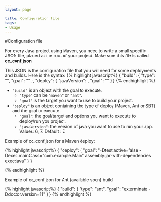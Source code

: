 ```yaml
---
layout: page

title: Configuration file
tags:
- Usage
---
```


#Configuration file

For every Java project using Maven, you need to write a small specific JSON
file, placed at the root of your project. Make sure this file is called **cc_conf.json**

This JSON is the configuration file that you will need for some deployments and builds. Here is the syntax:
{% highlight javascript%}
    {
        "build": {
            "type": "<string>",
            "goal": "<string>"
        },
        "deploy": {
            "javaVersion": <integer>,
            "goal": "<string>"
        }
    }
{% endhighlight %}


* ``"build"`` is an object with the goal to execute.
  * ``"type"`` can be ``"maven"`` or ``"ant"``.
  * ``"goal"`` is the target you want to use to build your project.
* ``"deploy"`` is an object containing the type of deploy (Maven, Ant or SBT) and the goal to execute.
  * ``"goal"``: the goal/target and options you want to execute to deploy/run you project.
  * ``"javaVersion"``: the version of java you want to use to run your app. Values: 6, 7. Default : 7.

Example of cc_conf.json for a Maven deploy:

{% highlight javascript%}
    {
      "deploy": {
        "goal": "-Dtest.active=false -Dexec.mainClass="com.example.Main" assembly:jar-with-dependencies exec:java"
      }
    }

{% endhighlight %}

Example of cc_conf.json for Ant (available soon) build:

{% highlight javascript%}
    {
      "build": {
        "type": "ant",
        "goal": "exterminate -Ddoctor.version=11"
      }
    }
{% endhighlight %}
